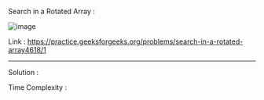 Search in a Rotated Array :

![image](https://user-images.githubusercontent.com/23376002/172103372-d3e22127-dfa2-4c4b-bea1-50fb7aa4bee3.png)


Link : https://practice.geeksforgeeks.org/problems/search-in-a-rotated-array4618/1


------------------------------------------------------------------------------------------------------------------------------------------------------


Solution :

Time Complexity :



